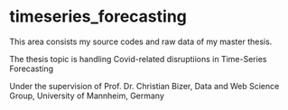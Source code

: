 # timeseries_forecasting
This area consists my source codes and raw data of my master thesis. 

The thesis topic is handling Covid-related disruptiions in Time-Series Forecasting

Under the supervision of Prof. Dr. Christian Bizer, Data and Web Science Group, University of Mannheim, Germany
